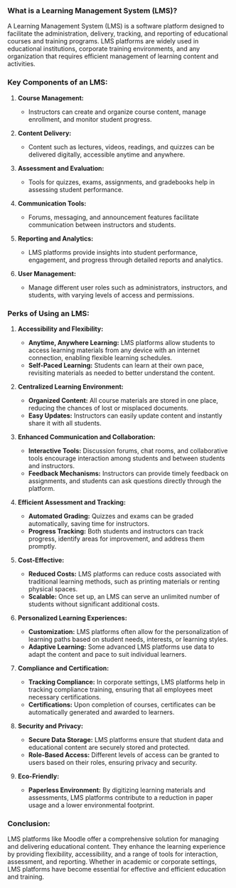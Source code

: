 ### What is a Learning Management System (LMS)?

A Learning Management System (LMS) is a software platform designed to facilitate the administration, delivery, tracking, and reporting of educational courses and training programs. LMS platforms are widely used in educational institutions, corporate training environments, and any organization that requires efficient management of learning content and activities.

### Key Components of an LMS:

1. **Course Management:**
   - Instructors can create and organize course content, manage enrollment, and monitor student progress.
  
2. **Content Delivery:**
   - Content such as lectures, videos, readings, and quizzes can be delivered digitally, accessible anytime and anywhere.

3. **Assessment and Evaluation:**
   - Tools for quizzes, exams, assignments, and gradebooks help in assessing student performance.

4. **Communication Tools:**
   - Forums, messaging, and announcement features facilitate communication between instructors and students.

5. **Reporting and Analytics:**
   - LMS platforms provide insights into student performance, engagement, and progress through detailed reports and analytics.

6. **User Management:**
   - Manage different user roles such as administrators, instructors, and students, with varying levels of access and permissions.

### Perks of Using an LMS:

1. **Accessibility and Flexibility:**
   - **Anytime, Anywhere Learning:** LMS platforms allow students to access learning materials from any device with an internet connection, enabling flexible learning schedules.
   - **Self-Paced Learning:** Students can learn at their own pace, revisiting materials as needed to better understand the content.

2. **Centralized Learning Environment:**
   - **Organized Content:** All course materials are stored in one place, reducing the chances of lost or misplaced documents.
   - **Easy Updates:** Instructors can easily update content and instantly share it with all students.

3. **Enhanced Communication and Collaboration:**
   - **Interactive Tools:** Discussion forums, chat rooms, and collaborative tools encourage interaction among students and between students and instructors.
   - **Feedback Mechanisms:** Instructors can provide timely feedback on assignments, and students can ask questions directly through the platform.

4. **Efficient Assessment and Tracking:**
   - **Automated Grading:** Quizzes and exams can be graded automatically, saving time for instructors.
   - **Progress Tracking:** Both students and instructors can track progress, identify areas for improvement, and address them promptly.

5. **Cost-Effective:**
   - **Reduced Costs:** LMS platforms can reduce costs associated with traditional learning methods, such as printing materials or renting physical spaces.
   - **Scalable:** Once set up, an LMS can serve an unlimited number of students without significant additional costs.

6. **Personalized Learning Experiences:**
   - **Customization:** LMS platforms often allow for the personalization of learning paths based on student needs, interests, or learning styles.
   - **Adaptive Learning:** Some advanced LMS platforms use data to adapt the content and pace to suit individual learners.

7. **Compliance and Certification:**
   - **Tracking Compliance:** In corporate settings, LMS platforms help in tracking compliance training, ensuring that all employees meet necessary certifications.
   - **Certifications:** Upon completion of courses, certificates can be automatically generated and awarded to learners.

8. **Security and Privacy:**
   - **Secure Data Storage:** LMS platforms ensure that student data and educational content are securely stored and protected.
   - **Role-Based Access:** Different levels of access can be granted to users based on their roles, ensuring privacy and security.

9. **Eco-Friendly:**
   - **Paperless Environment:** By digitizing learning materials and assessments, LMS platforms contribute to a reduction in paper usage and a lower environmental footprint.

### Conclusion:

LMS platforms like Moodle offer a comprehensive solution for managing and delivering educational content. They enhance the learning experience by providing flexibility, accessibility, and a range of tools for interaction, assessment, and reporting. Whether in academic or corporate settings, LMS platforms have become essential for effective and efficient education and training.